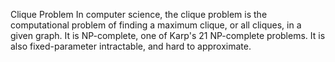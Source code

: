 Clique Problem
In computer science, the clique problem is the computational problem of finding a maximum clique, or all cliques, in a given graph. 
It is NP-complete, one of Karp's 21 NP-complete problems. 
It is also fixed-parameter intractable, and hard to approximate.